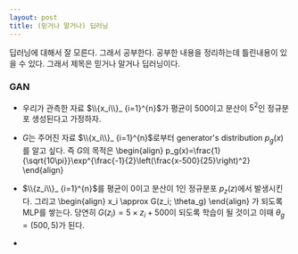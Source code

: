 ```yaml
---
layout: post 
title: (믿거나 말거나) 딥러닝 
---
```


딥러닝에 대해서 잘 모른다. 그래서 공부한다. 공부한 내용을 정리하는데 틀린내용이 있을 수 있다. 그래서 제목은 믿거나 말거나 딥러닝이다. 

### GAN 
- 우리가 관측한 자료 $\\{x_i\\}_ {i=1}^{n}$가 평균이 $500$이고 분산이 $5^2$인 정규분포 생성된다고 가정하자. 

- $G$는 주어진 자료 $\\{x_i\\}_ {i=1}^{n}$로부터 generator's distribution $p_g(x)$를 알고 싶다. 즉 $G$의 목적은 
\begin{align}
p_g(x)=\frac{1}{\sqrt{10\pi}}\exp^{\frac{-1}{2}\left(\frac{x-500}{25}\right)^2}
\end{align}

- $\\{z_i\\}_ {i=1}^{n}$를 평균이 0이고 분산이 1인 정규분포 $p_z(z)$에서 발생시킨다. 그리고
\begin{align}
x_i \approx G(z_i; \theta_g)
\end{align}
가 되도록 MLP를 쌓는다. 당연히 $G(z_i)=5\times z_i + 500$이 되도록 학습이 될 것이고 이때 $\theta_g=(500,5)$가 된다. 

- 

